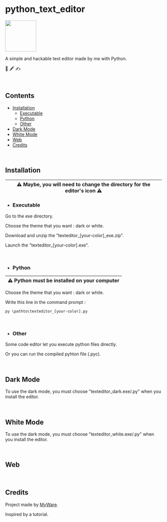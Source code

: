 # python_text_editor

<img src="logo.ico" height="100px" />

A simple and hackable text editor made by me with Python.

🐍 🖋️ ✍️

<br>

Contents
----------------

- <a href="https://github.com/MyWare386/python_text_editor#contents">Installation</a>
  - <a href="https://github.com/MyWare386/python_text_editor#executable">Executable</a>
  - <a href="https://github.com/MyWare386/python_text_editor#python">Python</a>
  - <a href="https://github.com/MyWare386/python_text_editor#other">Other</a>
- <a href="https://github.com/MyWare386/python_text_editor#dark-mode">Dark Mode</a>
- <a href="https://github.com/MyWare386/python_text_editor#white-mode">White Mode</a>
- <a href="https://github.com/MyWare386/python_text_editor#web">Web</a>
- <a href="https://github.com/MyWare386/python_text_editor#credits">Credits</a>

<br>

Installation
----------------

| ⚠️ Maybe, you will need to change the directory for the editor's icon ⚠️
|---

- <h3>Executable</h3>

Go to the exe directory.

Choose the theme that you want : dark or white.

Download and unzip the "texteditor_[your-color]_exe.zip".

Launch the "texteditor_[your-color].exe".

<br>

- <h3>Python</h3>

| ⚠️ Python must be installed on your computer
|---

Choose the theme that you want : dark or white.

Write this line in the command prompt :

<code>py \pathto\texteditor_[your-color].py</code>

<br>

- <h3>Other</h3>

Some code editor let you execute python files directly.

Or you can run the compiled pyhton file (.pyc).

<br>

Dark Mode
----------------

To use the dark mode, you must choose "texteditor_dark.exe/.py" when you install the editor.

<br>

White Mode
----------------

To use the dark mode, you must choose "texteditor_white.exe/.py" when you install the editor.

<br>

Web
-------------------------------

<br>

Credits
--------------------------------

Project made by <a href="https://myware386.github.io/myware-website/">MyWare</a>.

Inspired by a tutorial.
